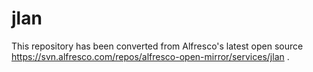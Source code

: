# jlan

This repository has been converted from Alfresco's latest open source
https://svn.alfresco.com/repos/alfresco-open-mirror/services/jlan .
